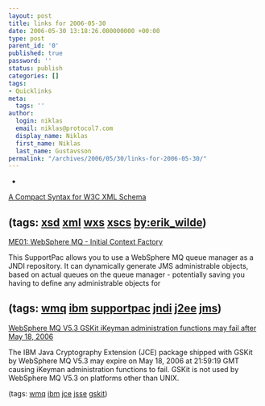 ```yaml
---
layout: post
title: links for 2006-05-30
date: 2006-05-30 13:18:26.000000000 +00:00
type: post
parent_id: '0'
published: true
password: ''
status: publish
categories: []
tags:
- Quicklinks
meta:
  tags: ''
author:
  login: niklas
  email: niklas@protocol7.com
  display_name: Niklas
  first_name: Niklas
  last_name: Gustavsson
permalink: "/archives/2006/05/30/links-for-2006-05-30/"
---
```

- 
[A Compact Syntax for W3C XML Schema](http://www.xml.com/pub/a/2003/08/27/xscs.html)

(tags: [xsd](http://del.icio.us/protocol7/xsd) [xml](http://del.icio.us/protocol7/xml) [wxs](http://del.icio.us/protocol7/wxs) [xscs](http://del.icio.us/protocol7/xscs) [by:erik\_wilde](http://del.icio.us/protocol7/by:erik_wilde))
- 
[ME01: WebSphere MQ - Initial Context Factory](http://www-1.ibm.com/support/docview.wss?uid=swg24004684)

This SupportPac allows you to use a WebSphere MQ queue manager as a JNDI repository. It can dynamically generate JMS administrable objects, based on actual queues on the queue manager - potentially saving you having to define any administrable objects for

(tags: [wmq](http://del.icio.us/protocol7/wmq) [ibm](http://del.icio.us/protocol7/ibm) [supportpac](http://del.icio.us/protocol7/supportpac) [jndi](http://del.icio.us/protocol7/jndi) [j2ee](http://del.icio.us/protocol7/j2ee) [jms](http://del.icio.us/protocol7/jms))
- 
[WebSphere MQ V5.3 GSKit iKeyman administration functions may fail after May 18, 2006](http://www-1.ibm.com/support/docview.wss?uid=swg21238017)

The IBM Java Cryptography Extension (JCE) package shipped with GSKit by WebSphere MQ V5.3 may expire on May 18, 2006 at 21:59:19 GMT causing iKeyman administration functions to fail. GSKit is not used by WebSphere MQ V5.3 on platforms other than UNIX.

(tags: [wmq](http://del.icio.us/protocol7/wmq) [ibm](http://del.icio.us/protocol7/ibm) [jce](http://del.icio.us/protocol7/jce) [jsse](http://del.icio.us/protocol7/jsse) [gskit](http://del.icio.us/protocol7/gskit))
